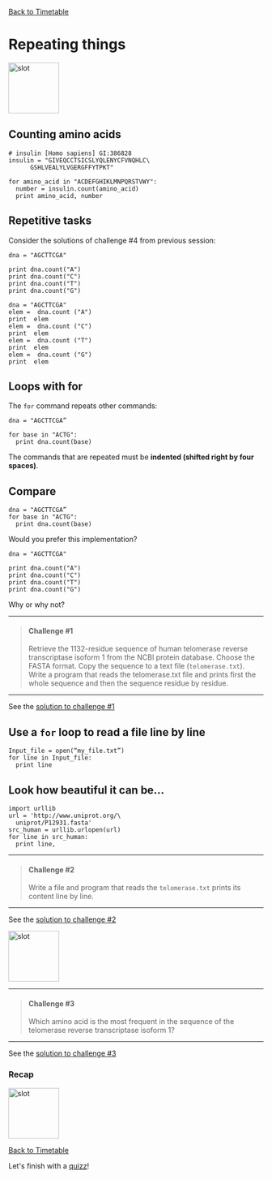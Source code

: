 <a href="https://github.com/GTPB/PPB17"> Back to Timetable</a>


# Repeating things

<img src="../../img/pp7.png" alt="slot" style="width: 100px;"/>

## Counting amino acids

```
# insulin [Homo sapiens] GI:386828
insulin = "GIVEQCCTSICSLYQLENYCFVNQHLC\
      GSHLVEALYLVGERGFFYTPKT"

for amino_acid in "ACDEFGHIKLMNPQRSTVWY":
  number = insulin.count(amino_acid)
  print amino_acid, number
```
## Repetitive tasks
Consider the solutions of challenge #4 from previous session:

```
dna = "AGCTTCGA"

print dna.count("A")
print dna.count("C")
print dna.count("T")
print dna.count("G")
```
```
dna = "AGCTTCGA"
elem =  dna.count ("A")
print  elem
elem =  dna.count ("C")
print  elem
elem =  dna.count ("T")
print  elem
elem =  dna.count ("G")
print  elem
```

## Loops with for
The `for` command repeats other commands:
```
dna = "AGCTTCGA”

for base in "ACTG":
  print dna.count(base)
```

The commands that are repeated must be **indented (shifted right by four spaces)**.


## Compare
```
dna = "AGCTTCGA”
for base in "ACTG":
  print dna.count(base)
```
Would you prefer this implementation?
```
dna = "AGCTTCGA"

print dna.count("A")
print dna.count("C")
print dna.count("T")
print dna.count("G")
```
Why or why not?

---
> ####  **Challenge #1**
>
>Retrieve the 1132-residue sequence of human telomerase reverse transcriptase isoform 1 from the NCBI protein database. Choose the FASTA format. Copy the sequence to a text file (`telomerase.txt`). Write a program that reads the telomerase.txt file and prints first the whole sequence and then the sequence residue by residue.
>
----


See the <a href="https://github.com/GTPB/PPB17/blob/master/day2/2-RepeatingThings/RepeatingThings.solutions.md#solution-to-challenge-1">solution to challenge #1<a/>


## Use a `for` loop to read a file line by line
```
Input_file = open(“my_file.txt”)
for line in Input_file:
  print line
```

## Look how beautiful it can be…
```
import urllib
url = 'http://www.uniprot.org/\
  uniprot/P12931.fasta'
src_human = urllib.urlopen(url)
for line in src_human:
  print line,
```

---
> ####  **Challenge #2**
>
> Write a file and program that reads the `telomerase.txt` prints its content line by line.
>
---

See the <a href="https://github.com/GTPB/PPB17/blob/master/day2/2-RepeatingThings/RepeatingThings.solutions.md#solution-to-challenge-2">solution to challenge #2<a/>


<img src="../../img/pp8.png" alt="slot" style="width: 100px;"/>

---
> ####  **Challenge #3**
>
> Which amino acid is the most frequent in the sequence of the telomerase reverse transcriptase isoform 1?
>
---


See the <a href="https://github.com/GTPB/PPB17/blob/master/day2/2-RepeatingThings/RepeatingThings.solutions.md#solution-to-challenge-3">solution to challenge #3<a/>



### Recap
<img src="../../img/pp9.png" alt="slot" style="width: 100px;"/>

<a href="https://github.com/GTPB/PPB17"> Back to Timetable</a>

Let's finish with a [quizz](../../day2/2-RepeatingThings/Quiz_looptypescopy.pdf)!
